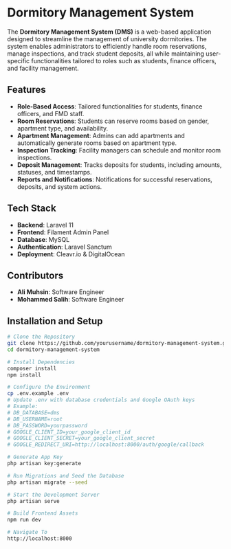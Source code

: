 # **Dormitory Management System**

The **Dormitory Management System (DMS)** is a web-based application designed to streamline the management of university dormitories. The system enables administrators to efficiently handle room reservations, manage inspections, and track student deposits, all while maintaining user-specific functionalities tailored to roles such as students, finance officers, and facility management.

## **Features**
- **Role-Based Access**: Tailored functionalities for students, finance officers, and FMD staff.
- **Room Reservations**: Students can reserve rooms based on gender, apartment type, and availability.
- **Apartment Management**: Admins can add apartments and automatically generate rooms based on apartment type.
- **Inspection Tracking**: Facility managers can schedule and monitor room inspections.
- **Deposit Management**: Tracks deposits for students, including amounts, statuses, and timestamps.
- **Reports and Notifications**: Notifications for successful reservations, deposits, and system actions.

## **Tech Stack**
- **Backend**: Laravel 11  
- **Frontend**: Filament Admin Panel  
- **Database**: MySQL  
- **Authentication**: Laravel Sanctum
- **Deployment**: Cleavr.io & DigitalOcean 

## **Contributors**
- **Ali Muhsin**: Software Engineer
- **Mohammed Salih**: Software Engineer 

## **Installation and Setup**
```bash
# Clone the Repository
git clone https://github.com/yourusername/dormitory-management-system.git
cd dormitory-management-system

# Install Dependencies
composer install
npm install

# Configure the Environment
cp .env.example .env
# Update .env with database credentials and Google OAuth keys
# Example:
# DB_DATABASE=dms
# DB_USERNAME=root
# DB_PASSWORD=yourpassword
# GOOGLE_CLIENT_ID=your_google_client_id
# GOOGLE_CLIENT_SECRET=your_google_client_secret
# GOOGLE_REDIRECT_URI=http://localhost:8000/auth/google/callback

# Generate App Key
php artisan key:generate

# Run Migrations and Seed the Database
php artisan migrate --seed

# Start the Development Server
php artisan serve

# Build Frontend Assets
npm run dev

# Navigate To
http://localhost:8000
